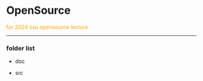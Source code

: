 # OpenSource

<span style="color:orange">for 2024 ssu opensource lecture</span>

-------


### folder list


* doc


* src



